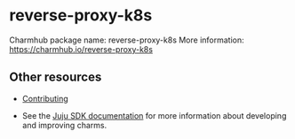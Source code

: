 # reverse-proxy-k8s

Charmhub package name: reverse-proxy-k8s
More information: https://charmhub.io/reverse-proxy-k8s


## Other resources

- [Contributing](CONTRIBUTING.md) <!-- or link to other contribution documentation -->

- See the [Juju SDK documentation](https://juju.is/docs/sdk) for more information about developing and improving charms.
